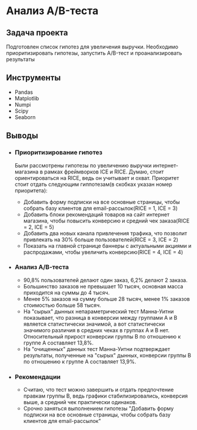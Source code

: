 # Анализ A/B-теста

## Задача проекта  
Подготовлен список гипотез для увеличения выручки. Необходимо приоритизировать гипотезы, запустить A/B-тест и проанализировать результаты

## Инструменты
- Pandas
- Matplotlib
- Numpi
- Scipy
- Seaborn

## Выводы
- ### Приоритизирование гипотез
  Были рассмотрены гипотезы по увеличению выручки интернет-магазина в рамках фреймворков ICE и RICE. Думаю, стоит ориентироваться на RICE, ведь он учитывает и охват. Приоритет стоит отдать следующим гиппотезам(в скобках указан номер приоритета):
  - Добавить форму подписки на все основные страницы, чтобы собрать базу клиентов для email-рассылок(RICE = 1, ICE = 3)
  - Добавить блоки рекомендаций товаров на сайт интернет магазина, чтобы повысить конверсию и средний чек заказа(RICE = 2, ICE = 5)
  - Добавить два новых канала привлечения трафика, что позволит привлекать на 30% больше пользователей(RICE = 3, ICE = 2)
  - Показать на главной странице баннеры с актуальными акциями и распродажами, чтобы увеличить конверсию(RICE = 4, ICE = 4)
  
 - ### Анализ А/В-теста
   - 90,8% пользователей делают один заказ, 6,2% делают 2 заказа.
   - Большинство заказов не превышает 10 тысяч, основная масса приходится на суммы до 4 тысяч.
   - Менее 5% заказов на сумму больше 28 тысяч, менее 1% заказов стоимостью больше 58 тысяч.
   - На "сырых" дынных непараметрический тест Манна-Уитни показывает, что разница в конверсии между группами А и В является статистически значимой, а вот статистически значимого различия в средних чеках в группах A и B нет. Относительный прирост конверсии группы B по отношению к группе A составляет 13,8%.
   - На "очищенных" данных тест Манна-Уитни подтверждает результаты, полученные на "сырых" дынных, конверсии группы B по отношению к группе A составляет 13,9%.
 - ### Рекомендации
   - Считаю, что тест можно завершить и отдать предпочтение правкам группы B, ведь графики стабилизировались, конверсия выше, а средний чек практически одинаков.
   - Срочно заняться выполнением гипотезы "Добавить форму подписки на все основные страницы, чтобы собрать базу клиентов для email-рассылок"

